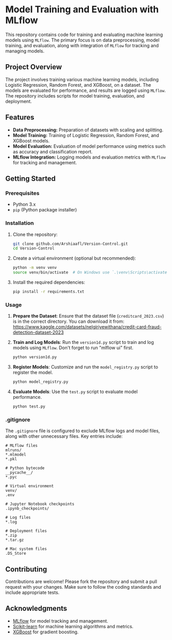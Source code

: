 # Model Training and Evaluation with MLflow

This repository contains code for training and evaluating machine learning models using `MLflow`. The primary focus is on data preprocessing, model training, and evaluation, along with integration of `MLflow` for tracking and managing models.

## Project Overview

The project involves training various machine learning models, including Logistic Regression, Random Forest, and XGBoost, on a dataset. The models are evaluated for performance, and results are logged using `MLflow`. The repository includes scripts for model training, evaluation, and deployment.

## Features

- **Data Preprocessing:** Preparation of datasets with scaling and splitting.
- **Model Training:** Training of Logistic Regression, Random Forest, and XGBoost models.
- **Model Evaluation:** Evaluation of model performance using metrics such as accuracy and classification report.
- **MLflow Integration:** Logging models and evaluation metrics with `MLflow` for tracking and management.

## Getting Started

### Prerequisites

- Python 3.x
- `pip` (Python package installer)

### Installation

1. Clone the repository:

   ```bash
   git clone github.com/Arshiaafl/Version-Control.git
   cd Version-Control
   ```

2. Create a virtual environment (optional but recommended):

   ```bash
   python -m venv venv
   source venv/bin/activate  # On Windows use `.\venv\Scripts\activate`
   ```

3. Install the required dependencies:

   ```bash
   pip install -r requirements.txt
   ```

### Usage

1. **Prepare the Dataset**: Ensure that the dataset file (`creditcard_2023.csv`) is in the correct directory. You can download it from: https://www.kaggle.com/datasets/nelgiriyewithana/credit-card-fraud-detection-dataset-2023

2. **Train and Log Models**: Run the `version1d.py` script to train and log models using `MLflow`. Don't forget to run "mlflow ui" first.

   ```bash
   python version1d.py
   ```

3. **Register Models**: Customize and run the `model_registry.py` script to register the model.

   ```bash
   python model_registry.py
   ```

4. **Evaluate Models**: Use the `test.py` script to evaluate model performance.

   ```bash
   python test.py
   ```

### .gitignore

The `.gitignore` file is configured to exclude MLflow logs and model files, along with other unnecessary files. Key entries include:

```plaintext
# MLflow files
mlruns/
*.mlmodel
*.pkl

# Python bytecode
__pycache__/
*.pyc

# Virtual environment
venv/
.env

# Jupyter Notebook checkpoints
.ipynb_checkpoints/

# Log files
*.log

# Deployment files
*.zip
*.tar.gz

# Mac system files
.DS_Store
```

## Contributing

Contributions are welcome! Please fork the repository and submit a pull request with your changes. Make sure to follow the coding standards and include appropriate tests.


## Acknowledgments

- [MLflow](https://mlflow.org/) for model tracking and management.
- [Scikit-learn](https://scikit-learn.org/) for machine learning algorithms and metrics.
- [XGBoost](https://xgboost.readthedocs.io/en/latest/) for gradient boosting.

